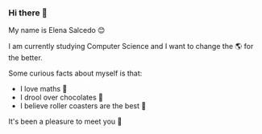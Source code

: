 ### Hi there 👋

<!--
**ElenaSalcedo/ElenaSalcedo** is a ✨ _special_ ✨ repository because its `README.md` (this file) appears on your GitHub profile.

Here are some ideas to get you started:

- 🔭 I’m currently working on ...
- 🌱 I’m currently learning ...
- 👯 I’m looking to collaborate on ...
- 🤔 I’m looking for help with ...
- 💬 Ask me about ...
- 📫 How to reach me: ...
- 😄 Pronouns: ...
- ⚡ Fun fact: ...
-->

My name is Elena Salcedo :blush:

I am currently studying Computer Science and I want to change the :earth_americas: for the better.

Some curious facts about myself is that:
- I love maths :high_brightness:
- I drool over chocolates :chocolate_bar:
- I believe roller coasters are the best :roller_coaster:

It's been a pleasure to meet you :ghost:
